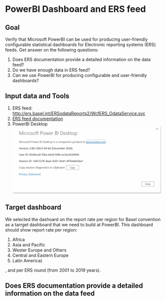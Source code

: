 # PowerBI Dashboard and ERS feed

## Goal

Verify that Microsoft PowerBI can be used for producing user-friendly configurable statistical dashboards for Electronic reporting systems (ERS) feeds.
Get answer on the following questions:
1. Does ERS documentation provide a detailed information on the data feed?
2. Do we have enough data in ERS feed?
3. Can we use PowerBI for producing configurable and user-friendly dashboards?

## Input data and Tools
1. ERS feed: http://ers.basel.int/ERSodataReports2/WcfERS_OdataService.svc
2. [ERS feed documentation](Generic%20ODATA%20Feeds%20documentación%20V3%20-%20EN.pdf)
3. PowerBI Desktop
![PowerBi](PowerBI_About.jpg)

## Target dashboard
We selected the dashoard on the report rate per region for Basel convention as a tarrget dashboard that we need to build at PowerBI. This dashboard should show report rate per region:
1. Africa
2. Asia and Pacific
3. Wester Europe and Others
4. Central and Eastern Europe
5. Latin America)

, and per ERS round (from 2001 to 2019 years).  

##  Does ERS documentation provide a detailed information on the data feed

